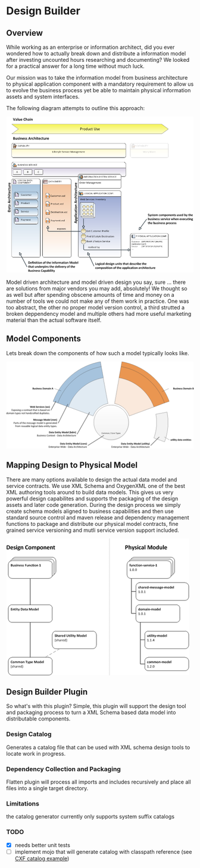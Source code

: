 # Design Builder

## Overview

While working as an enterprise or information architect, did you ever wondered how to actually break down and distribute a information model after investing uncounted hours researching and documenting? We looked for a practical answer for a long time without much luck.

Our mission was to take the information model from business architecture to physical application component with a mandatory requirement to allow us to evolve the business process yet be able to maintain physical information assets and system interfaces.

The following diagram attempts to outline this approach:   

![Design Model Context](docs/design-model-context.png)

Model driven architecture and model driven design you say, sure ... there are solutions from major vendors you may add, absolutely! We thought so as well but after spending obscene amounts of time and money on a number of tools we could not make any of them work in practice. One was too abstract, the other no proper model version control, a third strutted a broken deppendency model and multiple others had more useful marketing material than the actual software itself.    

## Model Components

Lets break down the components of how such a model typically looks like.

![Model Components](docs/model-components.png)


## Mapping Design to Physical Model

There are many options available to design the actual data model and service contracts. We use XML Schema and OxygenXML one of the best XML authoring tools around to build data models. This gives us very powerful design capabilites and supports the packaging of the design assets and later code generation. During the design process we simply create schema models aligned to business capabilities and then use standard source control and maven release and dependency management functions to package and distribute our physical model contracts, fine grained service versioning and mutli service version support included.  

![Model Mapping](docs/model-mapping.png)


## Design Builder Plugin

So what's with this plugin? Simple, this plugin will support the design tool and packaging process to turn a XML Schema based data model into distributable components.

### Design Catalog

Generates a catalog file that can be used with XML schema design tools to locate work in progress.  


### Dependency Collection and Packaging 

Flatten plugin will process all imports and includes recursively and place all files into a single target directory.


### Limitations

the catalog generator currently only supports system suffix catalogs

### TODO

* [X] needs better unit tests
* [ ] implement mojo that will generate catalog with classpath reference (see [CXF catalog example](http://labs.bsb.com/2011/01/usage-of-an-xml-catalog-in-the-xmlbeans-cxf-integration/))  